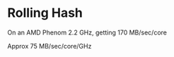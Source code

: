 Rolling Hash
===========
On an AMD Phenom 2.2 GHz, getting 170 MB/sec/core

Approx 75 MB/sec/core/GHz